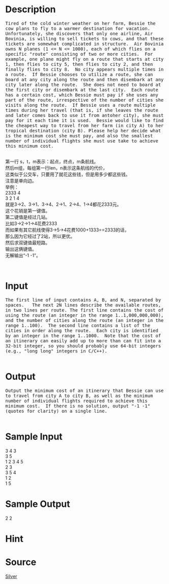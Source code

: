 
# Description

<div class="content"><p><span style="font-family: monospace; font-size: 14px; white-space: pre-wrap;">Tired of the cold winter weather on her farm, Bessie the cow plans to fly to a warmer destination for vacation.  Unfortunately, she discovers that only one airline, Air Bovinia, is willing to sell tickets to cows, and that these tickets are somewhat complicated in structure.  Air Bovinia owns N planes (1 &lt;= N &lt;= 1000), each of which flies on a specific &#34;route&#34; consisting of two or more cities.  For example, one plane might fly on a route that starts at city 1, then flies to city 5, then flies to city 2, and then finally flies to city 8.  No city appears multiple times in a route.  If Bessie chooses to utilize a route, she can board at any city along the route and then disembark at any city later along the route.  She does not need to board at the first city or disembark at the last city.  Each route has a certain cost, which Bessie must pay if she uses any part of the route, irrespective of the number of cities she visits along the route.  If Bessie uses a route multiple times during her travel (that is, if she leaves the route and later comes back to use it from antoher city), she must pay for it each time it is used.  Bessie would like to find the cheapest way to travel from her farm (in city A) to her tropical destination (city B). Please help her decide what is the minimum cost she must pay, and also the smallest number of individual flights she must use take to achieve this minimum cost.<br/>
</span></p>
<div>第一行 s，t，m表示：起点，终点，m条航线。</div>
<div>然后m组，每组第一行len，n表示这条航线的代价， </div>
<div>这类似于公交车，只要用了就花这些钱，但是用多少都这些钱。 </div>
<div>注意是单向边。</div>
<div>举例： </div>
<div>2333 4 </div>
<div>3 2 1 4 </div>
<div>就是3-&gt;2、3-&gt;1、3-&gt;4、2-&gt;1、2-&gt;4、1-&gt;4都花2333元。</div>
<div>这个花销是第一键值。 </div>
<div>第二键值是经过几站。</div>
<div>比如3-&gt;2-&gt;1-&gt;4花费2333 </div>
<div>而如果有其它航线使得3-&gt;5-&gt;4花费1000+1333==2333的话， </div>
<div>那么因为它经过了2站，所以更优。</div>
<div>然后求双键值最短路。 </div>
<div>输出这俩键值。</div>
<div>无解输出“-1 -1”。</div>
<p><span style="font-family: monospace; font-size: 14px; white-space: pre-wrap;"> </span></p>
<p></p></div>

# Input

<div class="content"><div><span style="font-family: monospace; font-size: 14px; white-space: pre-wrap;">The first line of input contains A, B, and N, separated by spaces.   The next 2N lines describe the available routes, in two lines per route. The first line contains the cost of using the route (an integer in the range 1..1,000,000,000), and the number of cities along the route (an integer in the range 1..100).  The second line contains a list of the cities in order along the route.  Each city is identified by an integer in the range 1..1000.  Note that the cost of an itinerary can easily add up to more than can fit into a 32-bit integer, so you should probably use 64-bit integers (e.g., &#34;long long&#34; integers in C/C++).<br/>
</span></div>
<p></p></div>

# Output

<div class="content"><div><span style="font-family: monospace; font-size: 14px; white-space: pre-wrap;">Output the minimum cost of an itinerary that Bessie can use to travel from city A to city B, as well as the minimum number of individual flights required to achieve this minimum cost.  If there is no solution, output &#34;-1 -1&#34; (quotes for clarity) on a single line.<br/>
</span></div>
<p></p></div>

# Sample Input

<div class="content"><span class="sampledata">3 4 3<br/>
3 5<br/>
1 2 3 4 5<br/>
2 3<br/>
3 5 4<br/>
1 2<br/>
1 5<br/>
</span></div>

# Sample Output

<div class="content"><span class="sampledata">2 2</span></div>

# Hint

<div class="content"><p></p></div>

# Source

<div class="content"><p><a href="problemset.php?search=Silver">Silver</a></p></div>

